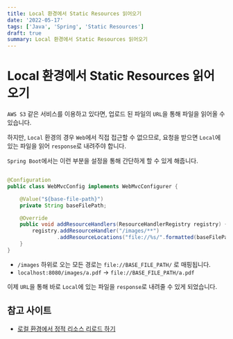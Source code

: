 ```yaml
---
title: Local 환경에서 Static Resources 읽어오기
date: '2022-05-17'
tags: ['Java', 'Spring', 'Static Resources']
draft: true
summary: Local 환경에서 Static Resources 읽어오기
---
```


# Local 환경에서 Static Resources 읽어오기

`AWS S3` 같은 서비스를 이용하고 있다면, 업로드 된 파일의 `URL`을 통해 파일을 읽어올 수 있습니다.

하지만, `Local` 환경의 경우 `Web`에서 직접 접근할 수 없으므로, 요청을 받으면 `Local`에 있는 파일을 읽어 `response`로 내려주야 합니다.

`Spring Boot`에서는 이런 부분을 설정을 통해 간단하게 할 수 있게 해줍니다.

```java

@Configuration
public class WebMvcConfig implements WebMvcConfigurer {

	@Value("${base-file-path}")
	private String baseFilePath;

	@Override
	public void addResourceHandlers(ResourceHandlerRegistry registry) {
		registry.addResourceHandler("/images/**")
				.addResourceLocations("file://%s/".formatted(baseFilePath));
	}
}
```

- `/images` 하위로 오는 모든 경로는 `file://BASE_FILE_PATH/` 로 매핑됩니다.
- `localhost:8080/images/a.pdf` -> `file://BASE_FILE_PATH/a.pdf`

이제 `URL`을 통해 바로 `Local`에 있는 파일을 `response`로 내려줄 수 있게 되었습니다.

## 참고 사이트

- [로컬 환경에서 정적 리소스 리로드 하기](https://bottom-to-top.tistory.com/39)
